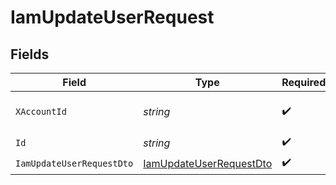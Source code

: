 # IamUpdateUserRequest


## Fields

| Field                                                                         | Type                                                                          | Required                                                                      | Description                                                                   |
| ----------------------------------------------------------------------------- | ----------------------------------------------------------------------------- | ----------------------------------------------------------------------------- | ----------------------------------------------------------------------------- |
| `XAccountId`                                                                  | *string*                                                                      | :heavy_check_mark:                                                            | The account identifier                                                        |
| `Id`                                                                          | *string*                                                                      | :heavy_check_mark:                                                            | N/A                                                                           |
| `IamUpdateUserRequestDto`                                                     | [IamUpdateUserRequestDto](../../Models/Components/IamUpdateUserRequestDto.md) | :heavy_check_mark:                                                            | N/A                                                                           |